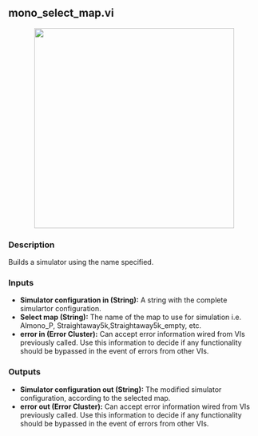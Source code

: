 ## mono_select_map.vi
<p align="center">
<img src="https://github.com/monoDriveIO/documentation/blob/master/WikiPhotos/LV_client/utilities/mono__select__mapc.png" width="400"  />
</p>

### Description 
Builds a simulator using the name specified.

### Inputs

- **Simulator configuration in (String):** A string with the complete simulartor configuration.
- **Select map (String):** The name of the map to use for simulation i.e. Almono_P, Straightaway5k,Straightaway5k_empty, etc.
- **error in (Error Cluster):** Can accept error information wired from VIs previously called. Use this information to decide if any functionality should be bypassed in the event of errors from other VIs.


### Outputs

- **Simulator configuration out (String):** The modified simulator configuration, according to the selected map.
- **error out (Error Cluster):** Can accept error information wired from VIs previously called. Use this information to decide if any functionality should be bypassed in the event of errors from other VIs.
